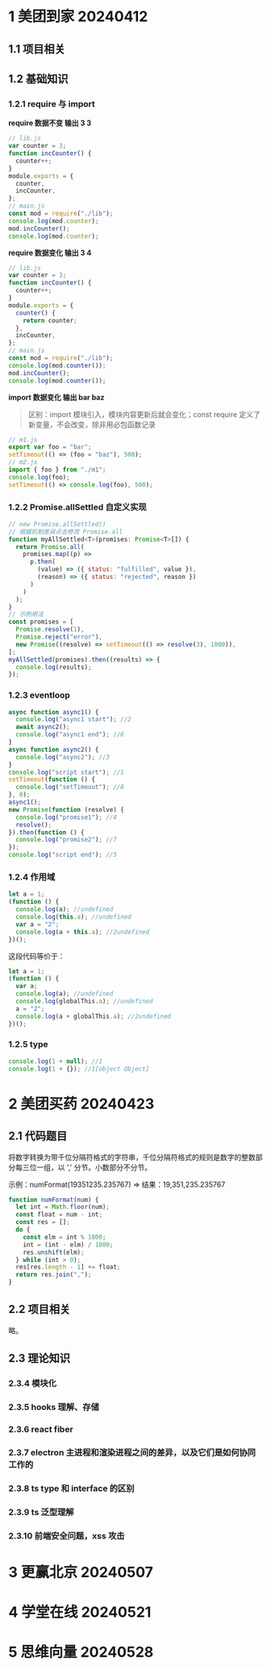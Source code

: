 # 1 美团到家 20240412

## 1.1 项目相关

## 1.2 基础知识

### 1.2.1 require 与 import

**require 数据不变 输出 3 3**

```js
// lib.js
var counter = 3;
function incCounter() {
  counter++;
}
module.exports = {
  counter,
  incCounter,
};
// main.js
const mod = require("./lib");
console.log(mod.counter);
mod.incCounter();
console.log(mod.counter);
```

**require 数据变化 输出 3 4**

```js
// lib.js
var counter = 3;
function incCounter() {
  counter++;
}
module.exports = {
  counter() {
    return counter;
  },
  incCounter,
};
// main.js
const mod = require("./lib");
console.log(mod.counter());
mod.incCounter();
console.log(mod.counter());
```

**import 数据变化 输出 bar baz**

> 区别：import 模块引入，模块内容更新后就会变化；const require 定义了新变量，不会改变，除非用必包函数记录

```js
// m1.js
export var foo = "bar";
setTimeout(() => (foo = "baz"), 500);
// m2.js
import { foo } from "./m1";
console.log(foo);
setTimeout(() => console.log(foo), 500);
```

### 1.2.2 Promise.allSettled 自定义实现

```js
// new Promise.allSettled()
// 根据机制差异点去修改 Promise.all
function myAllSettled<T>(promises: Promise<T>[]) {
  return Promise.all(
    promises.map((p) =>
      p.then(
        (value) => ({ status: "fulfilled", value }),
        (reason) => ({ status: "rejected", reason })
      )
    )
  );
}
// 示例用法
const promises = [
  Promise.resolve(1),
  Promise.reject("error"),
  new Promise((resolve) => setTimeout(() => resolve(3), 1000)),
];
myAllSettled(promises).then((results) => {
  console.log(results);
});
```

### 1.2.3 eventloop

```js
async function async1() {
  console.log("async1 start"); //2
  await async2();
  console.log("async1 end"); //6
}
async function async2() {
  console.log("async2"); //3
}
console.log("script start"); //1
setTimeout(function () {
  console.log("setTimeout"); //8
}, 0);
async1();
new Promise(function (resolve) {
  console.log("promise1"); //4
  resolve();
}).then(function () {
  console.log("promise2"); //7
});
console.log("script end"); //5
```

### 1.2.4 作用域

```js
let a = 1;
(function () {
  console.log(a); //undefined
  console.log(this.a); //undefined
  var a = "2";
  console.log(a + this.a); //2undefined
})();
```

这段代码等价于：

```js
let a = 1;
(function () {
  var a;
  console.log(a); //undefined
  console.log(globalThis.a); //undefined
  a = "2";
  console.log(a + globalThis.a); //2undefined
})();
```

### 1.2.5 type

```js
console.log(1 + null); //1
console.log(1 + {}); //1[object Object]
```

# 2 美团买药 20240423

## 2.1 代码题目

将数字转换为带千位分隔符格式的字符串，千位分隔符格式的规则是数字的整数部分每三位一组，以 ',' 分节。小数部分不分节。

示例：numFormat(19351235.235767) => 结果：19,351,235.235767

```js
function numFormat(num) {
  let int = Math.floor(num);
  const float = num - int;
  const res = [];
  do {
    const elm = int % 1000;
    int = (int - elm) / 1000;
    res.unshift(elm);
  } while (int > 0);
  res[res.length - 1] += float;
  return res.join(",");
}
```

## 2.2 项目相关

略。

## 2.3 理论知识

### 2.3.4 模块化

### 2.3.5 hooks 理解、存储

### 2.3.6 react fiber

### 2.3.7 electron 主进程和渲染进程之间的差异，以及它们是如何协同工作的

### 2.3.8 ts type 和 interface 的区别

### 2.3.9 ts 泛型理解

### 2.3.10 前端安全问题，xss 攻击

# 3 更赢北京 20240507

# 4 学堂在线 20240521

# 5 思维向量 20240528